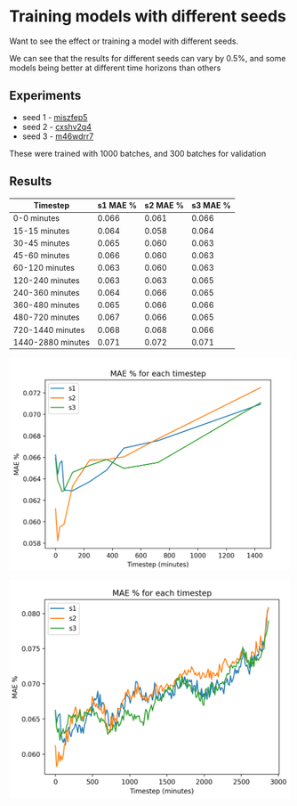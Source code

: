 # Training models with different seeds

Want to see the effect or training a model with different seeds.

We can see that the results for different seeds can vary by 0.5%, 
and some models being better at different time horizons than others

## Experiments
- seed 1 - [miszfep5](https://wandb.ai/openclimatefix/india/runs/miszfep5) 
- seed 2 - [cxshv2q4](https://wandb.ai/openclimatefix/india/runs/cxshv2q4)
- seed 3 - [m46wdrr7](https://wandb.ai/openclimatefix/india/runs/m46wdrr7)

These were trained with 1000 batches, and 300 batches for validation

## Results

| Timestep | s1 MAE % | s2 MAE % | s3 MAE % |
| --- | --- | --- | --- |
| 0-0 minutes | 0.066 | 0.061 | 0.066 |
| 15-15 minutes | 0.064 | 0.058 | 0.064 |
| 30-45 minutes | 0.065 | 0.060 | 0.063 |
| 45-60 minutes | 0.066 | 0.060 | 0.063 |
| 60-120 minutes | 0.063 | 0.060 | 0.063 |
| 120-240 minutes | 0.063 | 0.063 | 0.065 |
| 240-360 minutes | 0.064 | 0.066 | 0.065 |
| 360-480 minutes | 0.065 | 0.066 | 0.066 |
| 480-720 minutes | 0.067 | 0.066 | 0.065 |
| 720-1440 minutes | 0.068 | 0.068 | 0.066 |
| 1440-2880 minutes | 0.071 | 0.072 | 0.071 |

![](mae_steps.png "mae_steps")

![](mae_all_steps.png "mae_steps")